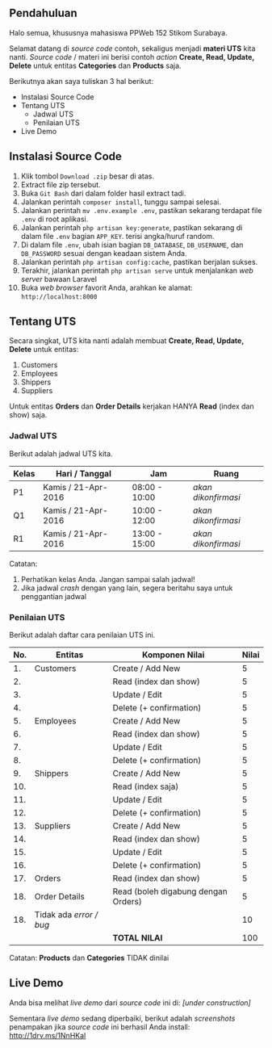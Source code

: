 ## Pendahuluan

Halo semua, khususnya mahasiswa PPWeb 152 Stikom Surabaya.

Selamat datang di *source code* contoh, sekaligus menjadi __materi UTS__ kita nanti. *Source code* / materi ini berisi contoh *action* __Create, Read, Update, Delete__ untuk entitas __Categories__ dan __Products__ saja.

Berikutnya akan saya tuliskan 3 hal berikut:

- Instalasi Source Code 
- Tentang UTS
    - Jadwal UTS
    - Penilaian UTS
- Live Demo 

## Instalasi Source Code

1. Klik tombol <code>Download .zip</code> besar di atas.
2. Extract file zip tersebut.
3. Buka <code>Git Bash</code> dari dalam folder hasil extract tadi.
4. Jalankan perintah <code>composer install</code>, tunggu sampai selesai.
5. Jalankan perintah <code>mv .env.example .env</code>, pastikan sekarang terdapat file <code>.env</code> di root aplikasi.
6. Jalankan perintah <code>php artisan key:generate</code>, pastikan sekarang di dalam file <code>.env</code> bagian <code>APP_KEY</code>. terisi angka/huruf random.
7. Di dalam file <code>.env</code>, ubah isian bagian <code>DB_DATABASE</code>, <code>DB_USERNAME</code>, dan <code>DB_PASSWORD</code> sesuai dengan keadaan sistem Anda.
8. Jalankan perintah <code>php artisan config:cache</code>, pastikan berjalan sukses.
9. Terakhir, jalankan perintah <code>php artisan serve</code> untuk menjalankan *web server* bawaan Laravel
10. Buka *web browser* favorit Anda, arahkan ke alamat: <code>http://localhost:8000</code>

## Tentang UTS

Secara singkat, UTS kita nanti adalah membuat __Create, Read, Update, Delete__ untuk entitas:

1. Customers
2. Employees
3. Shippers
4. Suppliers

Untuk entitas __Orders__ dan __Order Details__ kerjakan HANYA __Read__ (index dan show) saja.

### Jadwal UTS

Berikut adalah jadwal UTS kita.

Kelas | Hari / Tanggal | Jam | Ruang
--- | --- | --- | ---
P1 | Kamis / 21-Apr-2016 | 08:00 - 10:00 | *akan dikonfirmasi*
Q1 | Kamis / 21-Apr-2016 | 10:00 - 12:00 | *akan dikonfirmasi*
R1 | Kamis / 21-Apr-2016 | 13:00 - 15:00 | *akan dikonfirmasi*

Catatan:

1. Perhatikan kelas Anda. Jangan sampai salah jadwal!
2. Jika jadwal *crash* dengan yang lain, segera beritahu saya untuk penggantian jadwal

### Penilaian UTS

Berikut adalah daftar cara penilaian UTS ini.

No. | Entitas | Komponen Nilai | Nilai
--- | --- | --- | ---
1. | Customers | Create / Add New | 5 
2. |           | Read (index dan show) | 5
3. |           | Update / Edit | 5
4. |           | Delete (+ confirmation) | 5 
5. | Employees | Create / Add New | 5 
6. |           | Read (index dan show) | 5
7. |           | Update / Edit | 5
8. |           | Delete (+ confirmation) | 5 
9. | Shippers  | Create / Add New | 5 
10. |           | Read (index saja) | 5
11. |           | Update / Edit | 5
12. |           | Delete (+ confirmation) | 5 
13. | Suppliers | Create / Add New | 5 
14. |           | Read (index dan show) | 5
15. |           | Update / Edit | 5
16. |           | Delete (+ confirmation) | 5 
17. | Orders | Read (index dan show)          | 5
18. | Order Details | Read (boleh digabung dengan Orders)   | 5
18. | Tidak ada *error / bug* |           | 10
    |           | __TOTAL NILAI__ | 100

Catatan: __Products__ dan __Categories__ TIDAK dinilai

## Live Demo

Anda bisa melihat *live demo* dari *source code* ini di: *[under construction]*

Sementara *live demo* sedang diperbaiki, berikut adalah *screenshots* penampakan jika *source code* ini berhasil Anda install: http://1drv.ms/1NnHKal